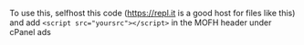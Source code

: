 To use this, selfhost this code (https://repl.it is a good host for files like this) and add `<script src="yoursrc"></script>` in the MOFH header under cPanel ads

